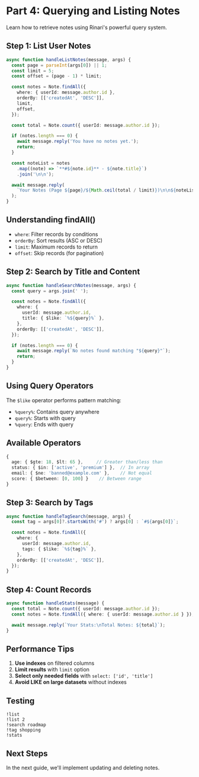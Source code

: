 # Part 4: Querying and Listing Notes

Learn how to retrieve notes using Rinari's powerful query system.

## Step 1: List User Notes

```typescript
async function handleListNotes(message, args) {
  const page = parseInt(args[0]) || 1;
  const limit = 5;
  const offset = (page - 1) * limit;

  const notes = Note.findAll({
    where: { userId: message.author.id },
    orderBy: [['createdAt', 'DESC']],
    limit,
    offset,
  });

  const total = Note.count({ userId: message.author.id });

  if (notes.length === 0) {
    await message.reply('You have no notes yet.');
    return;
  }

  const noteList = notes
    .map((note) => `**#${note.id}** - ${note.title}`)
    .join('\n\n');

  await message.reply(
    `Your Notes (Page ${page}/${Math.ceil(total / limit)})\n\n${noteList}`
  );
}
```

## Understanding findAll()

- `where`: Filter records by conditions
- `orderBy`: Sort results (ASC or DESC)
- `limit`: Maximum records to return
- `offset`: Skip records (for pagination)

## Step 2: Search by Title and Content

```typescript
async function handleSearchNotes(message, args) {
  const query = args.join(' ');

  const notes = Note.findAll({
    where: {
      userId: message.author.id,
      title: { $like: `%${query}%` },
    },
    orderBy: [['createdAt', 'DESC']],
  });

  if (notes.length === 0) {
    await message.reply(`No notes found matching "${query}"`);
    return;
  }
}
```

## Using Query Operators

The `$like` operator performs pattern matching:

- `%query%`: Contains query anywhere
- `query%`: Starts with query
- `%query`: Ends with query

## Available Operators

```typescript
{
  age: { $gte: 18, $lt: 65 },     // Greater than/less than
  status: { $in: ['active', 'premium'] },  // In array
  email: { $ne: 'banned@example.com' },    // Not equal
  score: { $between: [0, 100] }    // Between range
}
```

## Step 3: Search by Tags

```typescript
async function handleTagSearch(message, args) {
  const tag = args[0]?.startsWith('#') ? args[0] : `#${args[0]}`;

  const notes = Note.findAll({
    where: {
      userId: message.author.id,
      tags: { $like: `%${tag}%` },
    },
    orderBy: [['createdAt', 'DESC']],
  });
}
```

## Step 4: Count Records

```typescript
async function handleStats(message) {
  const total = Note.count({ userId: message.author.id });
  const notes = Note.findAll({ where: { userId: message.author.id } });

  await message.reply(`Your Stats:\nTotal Notes: ${total}`);
}
```

## Performance Tips

1. **Use indexes** on filtered columns
2. **Limit results** with `limit` option
3. **Select only needed fields** with `select: ['id', 'title']`
4. **Avoid LIKE on large datasets** without indexes

## Testing

```
!list
!list 2
!search roadmap
!tag shopping
!stats
```

## Next Steps

In the next guide, we'll implement updating and deleting notes.
